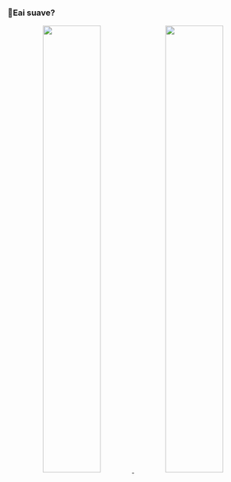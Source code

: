 ### 👻Eai suave?
<div align="center">
  <a href="https://github.com/Dazarabia">
  <img width="48%" src="https://github-readme-stats.vercel.app/api?username=dazarabia&show_icons=true&theme=merko&count_private=true&hide=commits"/>
  <img width="48%" src="https://github-readme-stats.vercel.app/api/top-langs/?username=dazarabia&layout=compact&langs_count=7&theme=merko"/>
</div>
<!--
**Dazarabia/Dazarabia** is a ✨ _special_ ✨ repository because its `README.md` (this file) appears on your GitHub profile.

Here are some ideas to get you started:

- 🔭 I’m currently working on ...
- 🌱 I’m currently learning ...
- 👯 I’m looking to collaborate on ...
- 🤔 I’m looking for help with ...
- 💬 Ask me about ...
- 📫 How to reach me: ...
- 😄 Pronouns: ...
- ⚡ Fun fact: ...
-->
